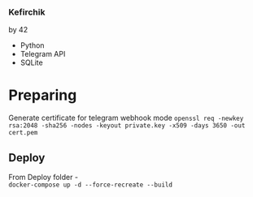 ### Kefirchik
by 42

* Python
* Telegram API
* SQLite

# Preparing
Generate certificate for telegram webhook mode
`openssl req -newkey rsa:2048 -sha256 -nodes -keyout private.key -x509 -days 3650 -out cert.pem`

## Deploy
From Deploy folder - \
`docker-compose up -d --force-recreate --build`
